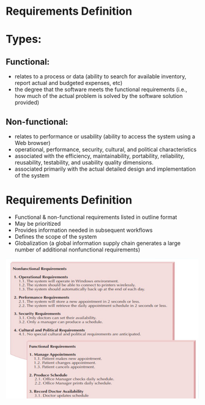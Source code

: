 # Requirements Definition

# Types:

## Functional:

- relates to a process or data (ability to search for available inventory, report actual and budgeted expenses, etc)
- the degree that the software meets the functional requirements (i.e., how much of the actual problem is solved by the software solution provided)

## Non-functional:

- relates to performance or usability (ability to access the system using a Web browser)
- operational, performance, security, cultural, and political characteristics
- associated with the efficiency, maintainability, portability, reliability, reusability, testability, and usability quality dimensions.
- associated primarily with the actual detailed design and implementation of the system

# Requirements Definition

- Functional & non-functional requirements listed in outline format
- May be prioritized
- Provides information needed in subsequent workflows
- Defines the scope of the system
- Globalization (a global information supply chain generates a large number of additional nonfunctional requirements)

![Requirements Definition Example](imgs/Requirements_Definition.png)

